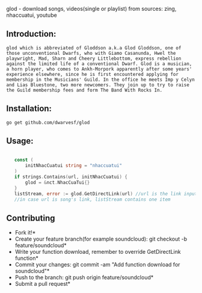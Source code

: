 glod - download songs, videos(single or playlist) from sources: zing, nhaccuatui, youtube

## Introduction:
	glod which is abbreviated of Gloddson a.k.a Glod Gloddson, one of those unconventional Dwarfs, who with Giamo Casanunda, Hwel the playwright, Mad, Sharn and Cheery Littlebottom, express rebellion against the limited life of a conventional Dwarf. Glod is a musician, a horn player, who comes to Ankh-Morpork apparently after some years' experience elsewhere, since he is first encountered applying for membership in the Musicians' Guild. In the office he meets Imp y Celyn and Lias Bluestone, two more newcomers. They join up to try to raise the Guild membership fees and form The Band With Rocks In.

## Installation:
	go get github.com/dwarvesf/glod

## Usage:
 ```go 

	const (
		initNhacCuatui string = "nhaccuatui"
	)
	if strings.Contains(url, initNhacCuatui) {
		glod = &nct.NhacCuaTui{}
	} 
	listStream, error := glod.GetDirectLink(url) //url is the link inputed, listStream is list of url that permanently downloadable link
	//in case url is song's link, listStream contains one item
 ```
## Contributing
  * Fork it!*
  * Create your feature branch(for example soundcloud): git checkout -b feature/soundcloud*
  * Write your function download, remember to override GetDirectLink function*
  * Commit your changes: git commit -am "Add function download for soundcloud"*
  * Push to the branch: git push origin feature/soundcloud*
  * Submit a pull request*
